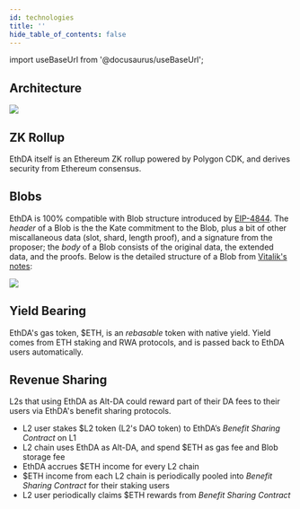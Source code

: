 ```yaml
---
id: technologies
title: ''
hide_table_of_contents: false
---
```


import useBaseUrl from '@docusaurus/useBaseUrl';

## Architecture

<div style={{textAlign: 'center'}}>
  <img src={useBaseUrl('/img/overview/technologies/architecture.png')} style={{maxWidth: '800'}} />
</div>

## ZK Rollup

EthDA itself is an Ethereum ZK rollup powered by Polygon CDK, and derives security from Ethereum consensus.

## Blobs

EthDA is 100% compatible with Blob structure introduced by [EIP-4844](https://eips.ethereum.org/EIPS/eip-4844). The *header* of a Blob is the the Kate commitment to the Blob, plus a bit of other miscallaneous data (slot, shard, length proof), and a signature from the proposer; the *body* of a Blob consists of the original data, the extended data, and the proofs. Below is the detailed structure of a Blob from [Vitalik's notes](https://hackmd.io/@vbuterin/sharding_proposal):

<div style={{textAlign: 'center'}}>
  <img src={useBaseUrl('/img/overview/technologies/blob.png')} style={{maxWidth: '600'}} />
</div>

## Yield Bearing

EthDA's gas token, $ETH, is an *rebasable* token with native yield. Yield comes from ETH staking and RWA protocols, and is passed back to EthDA users automatically.

## Revenue Sharing

L2s that using EthDA as Alt-DA could reward part of their DA fees to their users via EthDA's benefit sharing protocols.

- L2 user stakes $L2 token (L2's DAO token) to EthDA’s *Benefit Sharing Contract* on L1
- L2 chain uses EthDA as Alt-DA, and spend $ETH as gas fee and Blob storage fee
- EthDA accrues $ETH income for every L2 chain
- $ETH income from each L2 chain is periodically pooled into *Benefit Sharing Contract* for their staking users
- L2 user periodically claims $ETH rewards from *Benefit Sharing Contract*

<!-- ## RPC Interfaces -->
<!-- 
EthDA does not introduce any new EVM RPC interfaces. Instead, we extend existing RPC interfaces to support Blob uploading and downloading via Blob TX.

- **eth_sendRawTransaction**<br/>
  Similar to Ethereum L1, this RPC interface is used to post Blob TX to EthDA sequencers.
- **eth_getTransactionByHash / eth_getTransactionByBlockHashAndIndex / eth_getTransactionByBlockNumberAndIndex**<br/>
  This set of RPC interfaces could be used to download Blobs from EthDA. EthDA will check the requested transaction type, and if it's a Blob TX, the attached Blobs will be returned as part of the transaction data. -->

<!-- ## Data Availability Sampling (DAS) -->
<!-- 
So, how are Blobs stored on EthDA? EthDA employs a set of *decentralized Data Availability Nodes*, and uses DAS scheme to ensure Blob sharding and storage.

DAS on EthDA is an extended implementation of DAS on Ethereum beacon layer. In addition to that, EthDA is able to support permanent Blob storage instead of a short period of storage like 4 weeks.

Similar to L1, DA nodes are randomly shuffled and split into N subnets. Each Blob is published to a subnet based on their index, and that subnet will be responsible for storing the Blob and ensuring its availability as a whole.

DA node, however, does not need to store the whole Blob assigned to the subnet it belongs to. Instead, a Blob is split into multiple slices and DA nodes will randomly sample each other to make sure the Blob is stored by the whole subnet.
The whole subnet architecture is a grid structure of N horizontal subnets and M vertical subnets. -->

<!-- <div style={{textAlign: 'center'}}>
  <img src={useBaseUrl('/img/overview/technologies/das.png')} style={{width: 560}} />
</div> -->

<!-- ## Blobweave

There is a soft consensus mechanism among EthDA's sequencer network to produce L2 blocks (aka transaction bundles, or sequences) and submit ZK proofs to L1. To support Blob permanent storage by the sequencer network, EthDA uses a scheme called Blobweave similar to Arweave's Blockweave.

Basically, the sequencer network maintains the L2 block hash list, a list of the hashes of all previous L2 blocks. The L2 block hash is calculated based on transaction data bundled into the block, including the carried Blobs. Moreover, a historical block with Blob TX is randomly selected to be the recall block. Transactions of the recall block are hashed alongside to generate the new block hash, thus forming a weave of blobs which we call Blobweave.

<div style={{textAlign: 'center'}}>
  <img src={useBaseUrl('/img/overview/technologies/blobweave.png')} style={{width: 560}} />
</div> -->